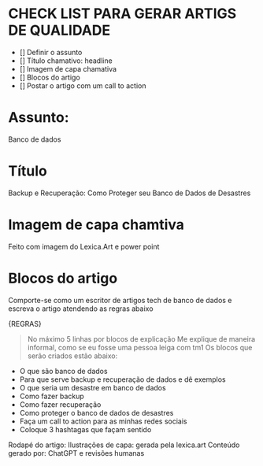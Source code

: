 # CHECK LIST PARA GERAR ARTIGS DE QUALIDADE
- [] Definir o assunto
- [] Título chamativo: headline
- [] Imagem de capa chamativa
- [] Blocos do artigo
- [] Postar o artigo com um call to action


# Assunto:
  Banco de dados

# Título
  Backup e Recuperação: Como Proteger seu Banco de Dados de Desastres

# Imagem de capa chamtiva
  Feito com imagem do Lexica.Art e power point

# Blocos do artigo

  Comporte-se como um escritor de artigos tech de banco de dados e escreva o artigo atendendo as regras abaixo

  {REGRAS}
  > No máximo 5 linhas por blocos de explicação
  > Me explique de maneira informal, como se eu fosse uma pessoa leiga com tm1
  > Os blocos que serão criados estão abaixo: 
  - O que são banco de dados
  - Para que serve backup e recuperação de dados e dê exemplos
  - O que seria um desastre em banco de dados
  - Como fazer backup 
  - Como fazer recuperação
  - Como proteger o banco de dados de desastres
  - Faça um call to action para as minhas redes sociais
  - Coloque 3 hashtagas que façam sentido

Rodapé do artigo:
  Ilustrações de capa: gerada pela lexica.art
  Conteúdo gerado por: ChatGPT e revisões humanas